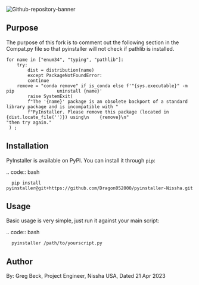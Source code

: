 ![Github-repository-banner](https://user-images.githubusercontent.com/99991493/228941877-13b3c23c-8989-4070-8631-dac2d4e0564b.png)


Purpose
----------
The purpose of this fork is to comment out the following section in the Compat.py file so that pyinstaller will not check if pathlib is installed.

```
for name in ["enum34", "typing", "pathlib"]:
	try:
		dist = distribution(name)
		except PackageNotFoundError:
		continue
	remove = "conda remove" if is_conda else f'"{sys.executable}" -m pip 				uninstall {name}'
		raise SystemExit(
		f"The '{name}' package is an obsolete backport of a standard library package and is incompatible with "
		f"PyInstaller. Please remove this package (located in {dist.locate_file('')}) using\n    {remove}\n"
"then try again."
 ) ;
 ```
 
 
 Installation
------------

PyInstaller is available on PyPI. You can install it through `pip`:

.. code:: bash

      pip install pyinstaller@git+https://github.com/Dragon052000/pyinstaller-Nissha.git

Usage
-----

Basic usage is very simple, just run it against your main script:

.. code:: bash

      pyinstaller /path/to/yourscript.py
 
 Author
----------
By: Greg Beck, Project Engineer, Nissha USA, Dated 21 Apr 2023  
